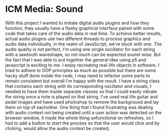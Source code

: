 # ICM Media: Sound

With this project I wanted to imitate digital audio plugins and how they function, they usually have a flashy graphical interface paired with some code that takes care of the audio data in real time. To achieve better results, actual audio plugins use two different threads to process graphics and audio data individually, in the realm of JavaScript, we're stuck with one. The audio quality is not perfect, I'm using one single oscillator for each string with a sawtooth waveshape, so not much can be expected sound-wise. But the fact that I was able to put together the general idea using p5 and javascript is exciting to me. I enjoy recreating real-life objects in software. I tried to adhere to OOP principles as much as possible but there are some hacky stuff done inside the code, I may need to refactor some parts to remain consistent but overall I'm happy with the result. I have a string class that contains each string with its corresponding oscillator and visuals, I needed to have them inside separate classes so that I could easily vibrate the string once a note is played on that string. I've used real life guitar and pedal images and have used photoshop to remove the background and lay them on top of eachother. One thing that I found frustrating was dealing with audio context not being created until a user action was detected on the browser window, it made the whole thing unfunctional on refreshes, so I had to add a button to start the process so that the user would click and by clicking, would allow the audio context be created;
